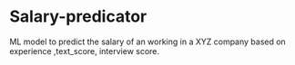 # Salary-predicator
ML model to predict the salary of an working in a XYZ company based on experience ,text_score, interview score.
